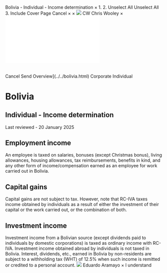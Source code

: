 Bolivia - Individual - Income determination
×
1.
2.
Unselect All
Unselect All
3.
Include Cover Page
Cancel
×
×
![](../../-/media/world-wide-tax-summaries/attachments/global---chris-wooley.ashx%3Frev=ac5e5f3223b34096b1afc2a6009c7320&revision=ac5e5f32-23b3-4096-b1af-c2a6009c7320&hash=859B7ADC84DC2CBEC9760E9E6EE7DE6D0A8BFCDF)
CW
Chris Wooley
×
![](income-determination.html)
######
Cancel
Send
Overview](../../bolivia.html)
Corporate
Individual
# Bolivia
## Individual - Income determination
Last reviewed - 20 January 2025
## Employment income
An employee is taxed on salaries, bonuses (except Christmas bonus), living allowances, housing allowances, tax reimbursements, benefits in kind, and any other form of income/compensation earned as an employee for work carried out in Bolivia.
## Capital gains
Capital gains are not subject to tax. However, note that RC-IVA taxes income obtained by individuals as a result of either the investment of their capital or the work carried out, or the combination of both.
## Investment income
Investment income from a Bolivian source (except dividends paid to individuals by domestic corporations) is taxed as ordinary income with RC-IVA. Investment income obtained abroad by individuals is not taxed in Bolivia. Interest, dividends, etc., earned in Bolivia by non-residents are subject to a withholding tax (WHT) of 12.5% when such income is remitted or credited to a personal account.
![](../../-/media/world-wide-tax-summaries/attachments/bolivia---eduardo_aramayo.ashx%3Frev=ea0e4d82381f485c944e5ac8491b1708&revision=ea0e4d82-381f-485c-944e-5ac8491b1708&hash=416EAA357766D5529DD27BE50741F741D01C604D)
Eduardo Aramayo
×
I understand
